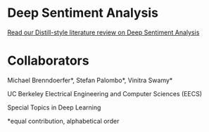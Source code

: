 
# Deep Sentiment Analysis

[Read our Distill-style literature review on Deep Sentiment Analysis](https://brenndoerfer.github.io/deep-sentiment-analysis-distill/)

# Collaborators 
Michael Brenndoerfer*, Stefan Palombo*, Vinitra Swamy*

UC Berkeley Electrical Engineering and Computer Sciences (EECS)

Special Topics in Deep Learning

*equal contribution, alphabetical order 
